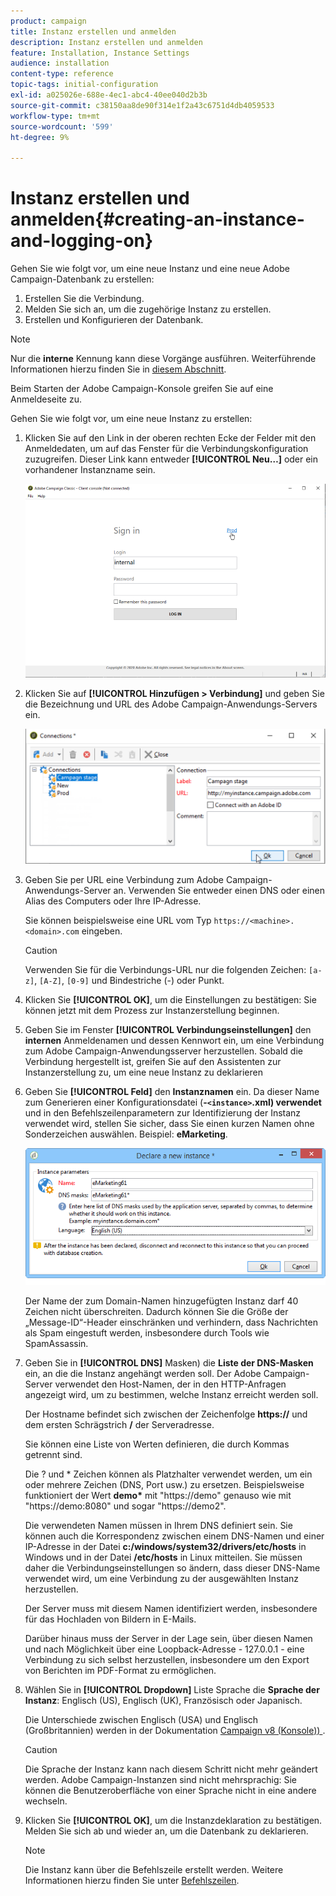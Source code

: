 ```yaml
---
product: campaign
title: Instanz erstellen und anmelden
description: Instanz erstellen und anmelden
feature: Installation, Instance Settings
audience: installation
content-type: reference
topic-tags: initial-configuration
exl-id: a025026e-688e-4ec1-abc4-40ee040d2b3b
source-git-commit: c38150aa8de90f314e1f2a43c6751d4db4059533
workflow-type: tm+mt
source-wordcount: '599'
ht-degree: 9%

---
```


# Instanz erstellen und anmelden{#creating-an-instance-and-logging-on}



Gehen Sie wie folgt vor, um eine neue Instanz und eine neue Adobe Campaign-Datenbank zu erstellen:

1. Erstellen Sie die Verbindung.
1. Melden Sie sich an, um die zugehörige Instanz zu erstellen.
1. Erstellen und Konfigurieren der Datenbank.

>[!NOTE]
>
>Nur die **interne** Kennung kann diese Vorgänge ausführen. Weiterführende Informationen hierzu finden Sie in [diesem Abschnitt](../../installation/using/configuring-campaign-server.md#internal-identifier).

Beim Starten der Adobe Campaign-Konsole greifen Sie auf eine Anmeldeseite zu.

Gehen Sie wie folgt vor, um eine neue Instanz zu erstellen:

1. Klicken Sie auf den Link in der oberen rechten Ecke der Felder mit den Anmeldedaten, um auf das Fenster für die Verbindungskonfiguration zuzugreifen. Dieser Link kann entweder **[!UICONTROL Neu…]** oder ein vorhandener Instanzname sein.

   ![](assets/s_ncs_install_define_connection_01.png)

1. Klicken Sie auf **[!UICONTROL Hinzufügen > Verbindung]** und geben Sie die Bezeichnung und URL des Adobe Campaign-Anwendungs-Servers ein.

   ![](assets/s_ncs_install_define_connection_02.png)

1. Geben Sie per URL eine Verbindung zum Adobe Campaign-Anwendungs-Server an. Verwenden Sie entweder einen DNS oder einen Alias des Computers oder Ihre IP-Adresse.

   Sie können beispielsweise eine URL vom Typ `https://<machine>.<domain>.com` eingeben.

   >[!CAUTION]
   >
   >Verwenden Sie für die Verbindungs-URL nur die folgenden Zeichen: `[a-z]`, `[A-Z]`, `[0-9]` und Bindestriche (-) oder Punkt.

1. Klicken Sie **[!UICONTROL OK]**, um die Einstellungen zu bestätigen: Sie können jetzt mit dem Prozess zur Instanzerstellung beginnen.
1. Geben Sie im Fenster **[!UICONTROL Verbindungseinstellungen]** den **internen** Anmeldenamen und dessen Kennwort ein, um eine Verbindung zum Adobe Campaign-Anwendungsserver herzustellen. Sobald die Verbindung hergestellt ist, greifen Sie auf den Assistenten zur Instanzerstellung zu, um eine neue Instanz zu deklarieren
1. Geben Sie **[!UICONTROL Feld]** den **Instanznamen** ein. Da dieser Name zum Generieren einer Konfigurationsdatei (**-`<instance>`.xml) verwendet** und in den Befehlszeilenparametern zur Identifizierung der Instanz verwendet wird, stellen Sie sicher, dass Sie einen kurzen Namen ohne Sonderzeichen auswählen. Beispiel: **eMarketing**.

   ![](assets/s_ncs_install_create_instance.png)

   Der Name der zum Domain-Namen hinzugefügten Instanz darf 40 Zeichen nicht überschreiten. Dadurch können Sie die Größe der „Message-ID“-Header einschränken und verhindern, dass Nachrichten als Spam eingestuft werden, insbesondere durch Tools wie SpamAssassin.

1. Geben Sie in **[!UICONTROL DNS]** Masken) die **Liste der DNS-Masken** ein, an die die Instanz angehängt werden soll. Der Adobe Campaign-Server verwendet den Host-Namen, der in den HTTP-Anfragen angezeigt wird, um zu bestimmen, welche Instanz erreicht werden soll.

   Der Hostname befindet sich zwischen der Zeichenfolge **https://** und dem ersten Schrägstrich **/** der Serveradresse.

   Sie können eine Liste von Werten definieren, die durch Kommas getrennt sind.

   Die ? und &#42; Zeichen können als Platzhalter verwendet werden, um ein oder mehrere Zeichen (DNS, Port usw.) zu ersetzen. Beispielsweise funktioniert der Wert **demo&#42;** mit &quot;https://demo&quot; genauso wie mit &quot;https://demo:8080&quot; und sogar &quot;https://demo2&quot;.

   Die verwendeten Namen müssen in Ihrem DNS definiert sein. Sie können auch die Korrespondenz zwischen einem DNS-Namen und einer IP-Adresse in der Datei **c:/windows/system32/drivers/etc/hosts** in Windows und in der Datei **/etc/hosts** in Linux mitteilen. Sie müssen daher die Verbindungseinstellungen so ändern, dass dieser DNS-Name verwendet wird, um eine Verbindung zu der ausgewählten Instanz herzustellen.

   Der Server muss mit diesem Namen identifiziert werden, insbesondere für das Hochladen von Bildern in E-Mails.

   Darüber hinaus muss der Server in der Lage sein, über diesen Namen und nach Möglichkeit über eine Loopback-Adresse - 127.0.0.1 - eine Verbindung zu sich selbst herzustellen, insbesondere um den Export von Berichten im PDF-Format zu ermöglichen.

1. Wählen Sie in **[!UICONTROL Dropdown]** Liste Sprache die **Sprache der Instanz**: Englisch (US), Englisch (UK), Französisch oder Japanisch.

   Die Unterschiede zwischen Englisch (USA) und Englisch (Großbritannien) werden in der Dokumentation [Campaign v8 (Konsole)) &#x200B;](https://experienceleague.adobe.com/de/docs/campaign/campaign-v8/new/campaign-ui).

   >[!CAUTION]
   >
   >Die Sprache der Instanz kann nach diesem Schritt nicht mehr geändert werden. Adobe Campaign-Instanzen sind nicht mehrsprachig: Sie können die Benutzeroberfläche von einer Sprache nicht in eine andere wechseln.

1. Klicken Sie **[!UICONTROL OK]**, um die Instanzdeklaration zu bestätigen. Melden Sie sich ab und wieder an, um die Datenbank zu deklarieren.

   >[!NOTE]
   >
   >Die Instanz kann über die Befehlszeile erstellt werden. Weitere Informationen hierzu finden Sie unter [Befehlszeilen](../../installation/using/command-lines.md).

